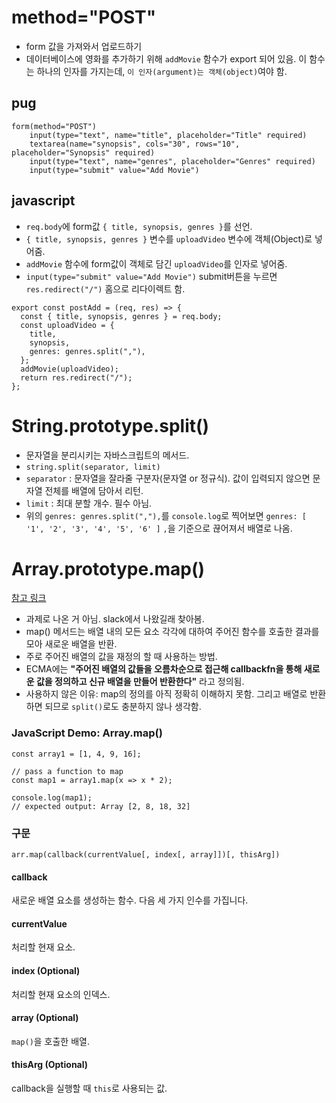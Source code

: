 # method="POST"
- form 값을 가져와서 업로드하기
- 데이터베이스에 영화를 추가하기 위해 `addMovie` 함수가 export 되어 있음.
  이 함수는 하나의 인자를 가지는데, `이 인자(argument)는 객체(object)`여야 함.


## pug

```
form(method="POST")
    input(type="text", name="title", placeholder="Title" required)
    textarea(name="synopsis", cols="30", rows="10", placeholder="Synopsis" required) 
    input(type="text", name="genres", placeholder="Genres" required)
    input(type="submit" value="Add Movie")
```

## javascript
- ``req.body``에 form값 `{ title, synopsis, genres }`를 선언.
- `{ title, synopsis, genres }` 변수를 `uploadVideo` 변수에 객체(Object)로 넣어줌.
- `addMovie` 함수에 form값이 객체로 담긴 `uploadVideo`를 인자로 넣어줌.
- `input(type="submit" value="Add Movie")` submit버튼을 누르면 `res.redirect("/")` 홈으로 리다이렉트 함.

```
export const postAdd = (req, res) => {
  const { title, synopsis, genres } = req.body;
  const uploadVideo = {
    title,
    synopsis,
    genres: genres.split(","),
  };
  addMovie(uploadVideo);
  return res.redirect("/");
};
  ```
  
# String.prototype.split()
- 문자열을 분리시키는 자바스크립트의 메서드.
- `string.split(separator, limit)`
- `separator` : 문자열을 잘라줄 구분자(문자열 or 정규식). 값이 입력되지 않으면 문자열 전체를 배열에 담아서 리턴.
- `limit` : 최대 분할 개수. 필수 아님.
- 위의 `genres: genres.split(","),`를 `console.log`로 찍어보면 `genres: [ '1', '2', '3', '4', '5', '6' ]` `,`을 기준으로 끊어져서 배열로 나옴.


# Array.prototype.map()
<a href="https://developer.mozilla.org/ko/docs/Web/JavaScript/Reference/Global_Objects/Array/map">참고 링크</a>
- 과제로 나온 거 아님. slack에서 나왔길래 찾아봄.
- map() 메서드는 배열 내의 모든 요소 각각에 대하여 주어진 함수를 호출한 결과를 모아 새로운 배열을 반환.
- 주로 주어진 배열의 값을 재정의 할 때 사용하는 방법.
- ECMA에는 **"주어진 배열의 값들을 오름차순으로 접근해 callbackfn을 통해 새로운 값을 정의하고 신규 배열을 만들어 반환한다"** 라고 정의됨.
- 사용하지 않은 이유: map의 정의를 아직 정확히 이해하지 못함. 그리고 배열로 반환하면 되므로 `split()`로도 충분하지 않나 생각함.

### JavaScript Demo: Array.map()
```
const array1 = [1, 4, 9, 16];

// pass a function to map
const map1 = array1.map(x => x * 2);

console.log(map1);
// expected output: Array [2, 8, 18, 32]
```

### 구문
`arr.map(callback(currentValue[, index[, array]])[, thisArg])`

#### callback
새로운 배열 요소를 생성하는 함수. 다음 세 가지 인수를 가집니다.
#### currentValue
처리할 현재 요소.
#### index (Optional)
처리할 현재 요소의 인덱스.
#### array (Optional)
`map()`을 호출한 배열.
#### thisArg (Optional)
callback을 실행할 때 `this`로 사용되는 값.



